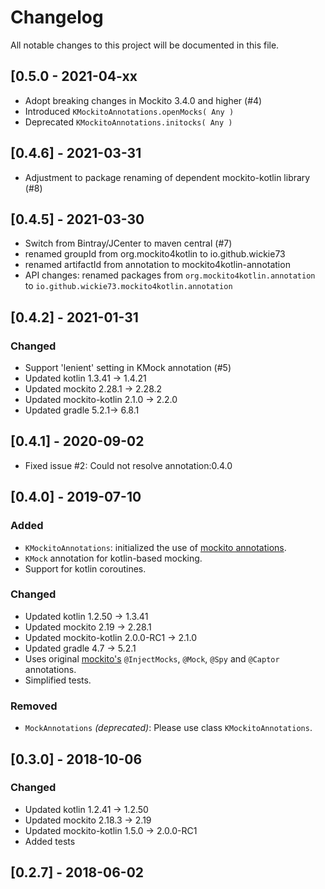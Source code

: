 # Changelog
All notable changes to this project will be documented in this file.

## [0.5.0 - 2021-04-xx
* Adopt breaking changes in Mockito 3.4.0 and higher (#4)
* Introduced `KMockitoAnnotations.openMocks( Any )`
* Deprecated `KMockitoAnnotations.initocks( Any )`

## [0.4.6] - 2021-03-31
* Adjustment to package renaming of dependent mockito-kotlin library (#8)

## [0.4.5] - 2021-03-30
* Switch from Bintray/JCenter to maven central (#7)
* renamed groupId from org.mockito4kotlin to io.github.wickie73
* renamed artifactId from annotation to mockito4kotlin-annotation
* API changes: renamed packages from `org.mockito4kotlin.annotation` to `io.github.wickie73.mockito4kotlin.annotation`

## [0.4.2] - 2021-01-31
### Changed
* Support 'lenient' setting in KMock annotation (#5)
* Updated kotlin 1.3.41 -> 1.4.21
* Updated mockito 2.28.1 -> 2.28.2
* Updated mockito-kotlin 2.1.0 -> 2.2.0
* Updated gradle 5.2.1-> 6.8.1

## [0.4.1] - 2020-09-02
* Fixed issue #2: Could not resolve annotation:0.4.0

## [0.4.0] - 2019-07-10
### Added
* `KMockitoAnnotations`: initialized the use of [mockito annotations](https://static.javadoc.io/org.mockito/mockito-core/2.28.1/org/mockito/MockitoAnnotations.html).
* `KMock` annotation for kotlin-based mocking.
* Support for kotlin coroutines.

### Changed
* Updated kotlin 1.2.50 -> 1.3.41
* Updated mockito 2.19 -> 2.28.1
* Updated mockito-kotlin 2.0.0-RC1 -> 2.1.0
* Updated gradle 4.7 -> 5.2.1
* Uses original [mockito's](https://static.javadoc.io/org.mockito/mockito-core/2.28.1/org/mockito/Mockito.html) `@InjectMocks`, `@Mock`, `@Spy` and `@Captor` annotations.
* Simplified tests.

### Removed
* `MockAnnotations` _(deprecated)_: Please use class `KMockitoAnnotations`.

## [0.3.0] - 2018-10-06
### Changed
* Updated kotlin 1.2.41 -> 1.2.50
* Updated mockito 2.18.3 -> 2.19
* Updated mockito-kotlin 1.5.0 -> 2.0.0-RC1
* Added tests

## [0.2.7] - 2018-06-02
